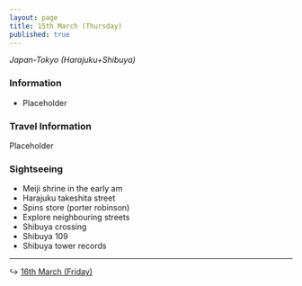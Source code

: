 ```yaml
---
layout: page
title: 15th March (Thursday)
published: true
---
```

_Japan-Tokyo (Harajuku+Shibuya)_

### Information

- Placeholder

### Travel Information

Placeholder

### Sightseeing

- Meiji shrine in the early am
- Harajuku takeshita street
- Spins store (porter robinson)
- Explore neighbouring streets
- Shibuya crossing
- Shibuya 109
- Shibuya tower records

<hr>

↪ [16th March (Friday)](/days/week1/16mar)
